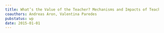 ```yaml
---
title: What’s the Value of the Teacher? Mechanisms and Impacts of Teacher Absenteeism on Student Achievement
coauthors: Andreas Aron, Valentina Paredes
pubstatus: wp
date: 2015-01-01
---
```

